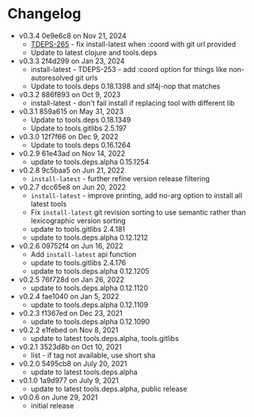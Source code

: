 Changelog
===========

* v0.3.4 0e9e6c8 on Nov 21, 2024
  * [TDEPS-265](https://clojure.atlassian.net/browse/TDEPS-265) - fix install-latest when :coord with git url provided
  * Update to latest clojure and tools.deps
* v0.3.3 2f4d299 on Jan 23, 2024
  * install-latest - TDEPS-253 - add :coord option for things like non-autoresolved git urls
  * Update to tools.deps 0.18.1398 and slf4j-nop that matches
* v0.3.2 886f893 on Oct 9, 2023
  * install-latest - don't fail install if replacing tool with different lib
* v0.3.1 859a615 on May 31, 2023
  * Update to tools.deps 0.18.1349
  * Update to tools.gitlibs 2.5.197
* v0.3.0 12f7f66 on Dec 9, 2022
  * Update to tools.deps 0.16.1264
* v0.2.9 61e43ad on Nov 14, 2022
  * update to tools.deps.alpha 0.15.1254
* v0.2.8 9c5baa5 on Jun 21, 2022
  * `install-latest` - further refine version release filtering
* v0.2.7 dcc65e8 on Jun 20, 2022
  * `install-latest` - improve printing, add no-arg option to install all latest tools
  * Fix `install-latest` git revision sorting to use semantic rather than lexicographic version sorting
  * update to tools.gitlibs 2.4.181
  * update to tools.deps.alpha 0.12.1212
* v0.2.6 09752f4 on Jun 16, 2022
  * Add `install-latest` api function
  * update to tools.gitlibs 2.4.176
  * update to tools.deps.alpha 0.12.1205
* v0.2.5 76f728d on Jan 26, 2022
  * update to tools.deps.alpha 0.12.1120
* v0.2.4 fae1040 on Jan 5, 2022
  * update to tools.deps.alpha 0.12.1109
* v0.2.3 f1367ed on Dec 23, 2021
  * update to tools.deps.alpha 0.12.1090
* v0.2.2 e1febed on Nov 8, 2021
  * update to latest tools.deps.alpha, tools.gitlibs
* v0.2.1 3523d8b on Oct 10, 2021
  * list - if tag not available, use short sha
* v0.2.0 5495cb8 on July 20, 2021
  * update to latest tools.deps.alpha
* v0.1.0 1a9d977 on July 9, 2021
  * update to latest tools.deps.alpha, public release
* v0.0.6 on June 29, 2021
  * initial release
